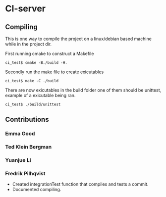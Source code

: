 # CI-server

## Compiling

This is one way to compile the project on a linux/debian based machine while in the project dir.

First running cmake to construct a Makefile
```
ci_test$ cmake -B./build -H.
```
Secondly run the make file to create exicutables
```
ci_test$ make -C ./build
```
There are now exicutables in the build folder one of them should be unittest, example of a exicutable being ran.
```
ci_test$ ./build/unittest
```

## Contributions

### Emma Good


### Ted Klein Bergman


### Yuanjue Li


### Fredrik Pilhqvist
* Created integrationTest function that compiles and tests a commit.
* Documented compiling.